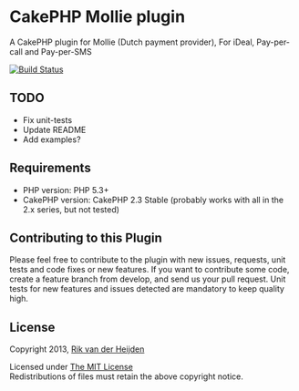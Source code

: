 # CakePHP Mollie plugin #

A CakePHP plugin for Mollie (Dutch payment provider), For iDeal, Pay-per-call and Pay-per-SMS

[![Build Status](https://travis-ci.org/djbobke/cakephp-mollie.png?branch=master)](https://travis-ci.org/djbobke/cakephp-mollie)

## TODO ##

* Fix unit-tests
* Update README
* Add examples?

## Requirements ##

* PHP version: PHP 5.3+
* CakePHP version: CakePHP 2.3 Stable (probably works with all in the 2.x series, but not tested)

## Contributing to this Plugin ##

Please feel free to contribute to the plugin with new issues, requests, unit tests and code fixes or new features. If you want to contribute some code, create a feature branch from develop, and send us your pull request. Unit tests for new features and issues detected are mandatory to keep quality high.

## License ##

Copyright 2013, [Rik van der Heijden](http://rikvanderheijden.com)

Licensed under [The MIT License](http://www.opensource.org/licenses/mit-license.php)<br/>
Redistributions of files must retain the above copyright notice.

